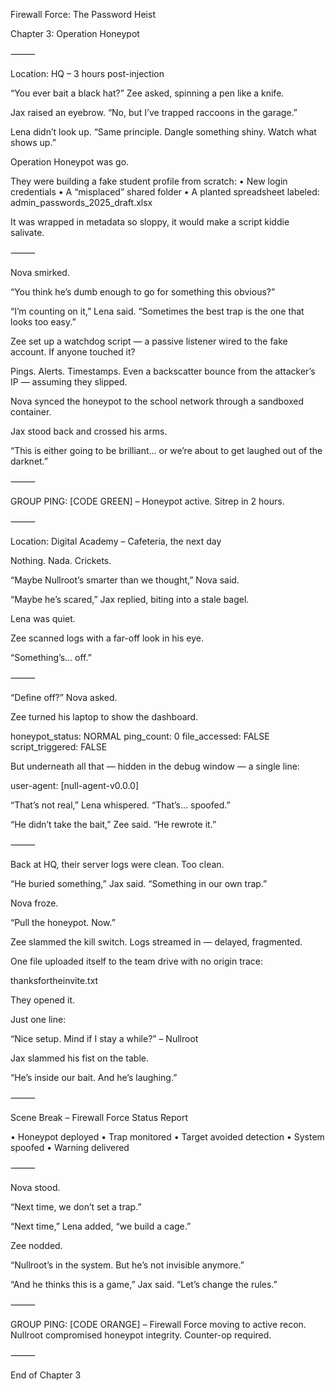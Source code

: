 Firewall Force: The Password Heist

Chapter 3: Operation Honeypot

⸻

Location: HQ – 3 hours post-injection

“You ever bait a black hat?” Zee asked, spinning a pen like a knife.

Jax raised an eyebrow. “No, but I’ve trapped raccoons in the garage.”

Lena didn’t look up. “Same principle. Dangle something shiny. Watch what shows up.”

Operation Honeypot was go.

They were building a fake student profile from scratch:
• New login credentials
• A “misplaced” shared folder
• A planted spreadsheet labeled:
admin_passwords_2025_draft.xlsx

It was wrapped in metadata so sloppy, it would make a script kiddie salivate.

⸻

Nova smirked.

“You think he’s dumb enough to go for something this obvious?”

“I’m counting on it,” Lena said. “Sometimes the best trap is the one that looks too easy.”

Zee set up a watchdog script — a passive listener wired to the fake account.
If anyone touched it?

Pings. Alerts. Timestamps.
Even a backscatter bounce from the attacker’s IP — assuming they slipped.

Nova synced the honeypot to the school network through a sandboxed container.

Jax stood back and crossed his arms.

“This is either going to be brilliant… or we’re about to get laughed out of the darknet.”

⸻

GROUP PING: [CODE GREEN] – Honeypot active. Sitrep in 2 hours.

⸻

Location: Digital Academy – Cafeteria, the next day

Nothing.
Nada.
Crickets.

“Maybe Nullroot’s smarter than we thought,” Nova said.

“Maybe he’s scared,” Jax replied, biting into a stale bagel.

Lena was quiet.

Zee scanned logs with a far-off look in his eye.

“Something’s… off.”

⸻

“Define off?” Nova asked.

Zee turned his laptop to show the dashboard.

honeypot_status: NORMAL
ping_count: 0
file_accessed: FALSE
script_triggered: FALSE

But underneath all that — hidden in the debug window — a single line:

user-agent: [null-agent-v0.0.0]

“That’s not real,” Lena whispered.
“That’s… spoofed.”

“He didn’t take the bait,” Zee said. “He rewrote it.”

⸻

Back at HQ, their server logs were clean. Too clean.

“He buried something,” Jax said. “Something in our own trap.”

Nova froze.

“Pull the honeypot. Now.”

Zee slammed the kill switch.
Logs streamed in — delayed, fragmented.

One file uploaded itself to the team drive with no origin trace:

thanksfortheinvite.txt

They opened it.

Just one line:

“Nice setup. Mind if I stay a while?” – Nullroot

Jax slammed his fist on the table.

“He’s inside our bait. And he’s laughing.”

⸻

Scene Break – Firewall Force Status Report

• Honeypot deployed
• Trap monitored
• Target avoided detection
•️ System spoofed
• Warning delivered

⸻

Nova stood.

“Next time, we don’t set a trap.”

“Next time,” Lena added, “we build a cage.”

Zee nodded.

“Nullroot’s in the system. But he’s not invisible anymore.”

“And he thinks this is a game,” Jax said.
“Let’s change the rules.”

⸻

GROUP PING: [CODE ORANGE] – Firewall Force moving to active recon. Nullroot compromised honeypot integrity. Counter-op required.

⸻
 
End of Chapter 3
